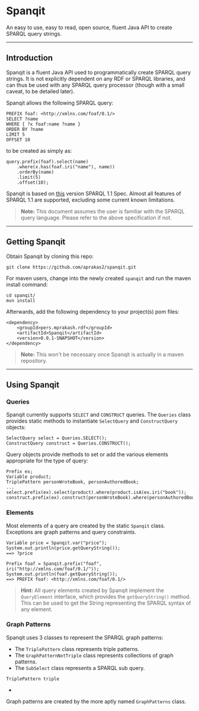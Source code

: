 # Spanqit
An easy to use, easy to read, open source, fluent Java API to create SPARQL query strings.
***
## Introduction
Spanqit is a fluent Java API used to programmatically create SPARQL query strings. It is not explicitly dependent on any RDF or SPARQL libraries, and can thus be used with any SPARQL query processor (though with a small caveat, to be detailed later).

Spanqit allows the following SPARQL query:
```
PREFIX foaf: <http://xmlns.com/foaf/0.1/>
SELECT ?name
WHERE { ?x foaf:name ?name }
ORDER BY ?name
LIMIT 5
OFFSET 10
```
to be created as simply as:
```
query.prefix(foaf).select(name)
    .where(x.has(foaf.iri("name"), name))
    .orderBy(name)
    .limit(5)
    .offset(10);
```

Spanqit is based on [this](http://www.w3.org/TR/2013/REC-sparql11-query-20130321/) version SPARQL 1.1 Spec. Almost all features of SPARQL 1.1 are supported, excluding some current known limitations.
>**Note:** This document assumes the user is familiar with the SPARQL query language. Please refer to the above specification if not.

***
## Getting Spanqit
Obtain Spanqit by cloning this repo:
```
git clone https://github.com/aprakas2/spanqit.git
```
For maven users, change into the newly created `spanqit` and run the maven install command:
```
cd spanqit/
mvn install
```
Afterwards, add the following dependency to your project(s) pom files:
```
<dependency>
	<groupId>pers.mprakash.rdf</groupId>
	<artifactId>Spanqit</artifactId>
	<version>0.0.1-SNAPSHOT</version>
</dependency>
```
>**Note:** This won't be necessary once Spanqit is actually in a maven repository.
***
## Using Spanqit
### Queries
Spanqit currently supports `SELECT` and `CONSTRUCT` queries. The `Queries` class provides static methods to instantiate `SelectQuery` and `ConstructQuery` objects:
```
SelectQuery select = Queries.SELECT();
ConstructQuery construct = Queries.CONSTRUCT();
```
Query objects provide methods to set or add the various elements appropriate for the type of query:
```
Prefix ex;
Variable product;
TriplePattern personWroteBook, personAuthoredBook;
...
select.prefix(ex).select(product).where(product.isA(ex.iri("book"));
construct.prefix(ex).construct(personWroteBook).where(personAuthoredBook);
```
### Elements
Most elements of a query are created by the static `Spanqit` class. Exceptions are graph patterns and query constraints.
```
Variable price = Spanqit.var("price");
System.out.println(price.getQueryString());
==> ?price

Prefix foaf = Spanqit.prefix("foaf", iri("http://xmlns.com/foaf/0.1/"));
System.out.println(foaf.getQueryString());
==> PREFIX foaf: <http://xmlns.com/foaf/0.1/>
```
>**Hint:** All query elements created by Spanqit implement the `QueryElement` interface, which provides the `getQueryString()` method. This can be used to get the String representing the SPARQL syntax of any element.


### Graph Patterns
Spanqit uses 3 classes to represent the SPARQL graph patterns:
- The `TriplePattern` class represents triple patterns.
- The `GraphPatternNotTriple` class represents collections of graph patterns.
- The `SubSelect` class represents a SPARQL sub query.
 

```
TriplePattern triple
```
- 

Graph patterns are created by the more aptly named `GraphPatterns` class. 
